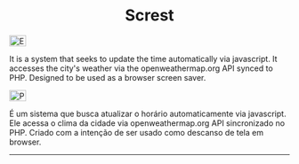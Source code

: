 <h1 align="center">Screst</h1>
<img src="https://ak.picdn.net/shutterstock/videos/1022906356/thumb/1.jpg?ip=x480" height="20" width="30" style="max-width:100%;" title="English">
<p text-alingn="justify">It is a system that seeks to update the time automatically via javascript. It accesses the city's weather via the openweathermap.org API synced to PHP. Designed to be used as a browser screen saver.</p>
<img src="https://upload.wikimedia.org/wikipedia/commons/2/2d/Portugal_flag_300.png" height="20" width="30" style="max-width:100%;" title="Português">
<p text-alingn="justify">É um sistema que busca atualizar o horário automaticamente via javascript. Ele acessa o clima da cidade via openweathermap.org API sincronizado no PHP. Criado com a intenção de ser usado como descanso de tela em browser.</p>
<hr>

